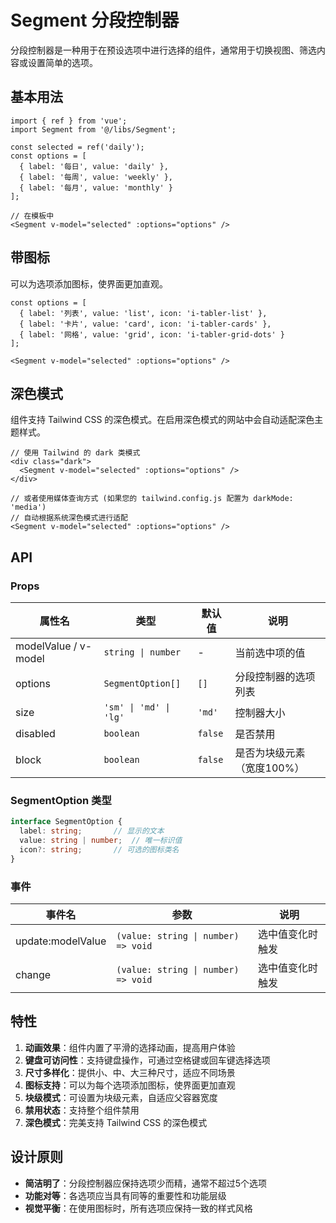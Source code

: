 # Segment 分段控制器

分段控制器是一种用于在预设选项中进行选择的组件，通常用于切换视图、筛选内容或设置简单的选项。

## 基本用法

```tsx
import { ref } from 'vue';
import Segment from '@/libs/Segment';

const selected = ref('daily');
const options = [
  { label: '每日', value: 'daily' },
  { label: '每周', value: 'weekly' },
  { label: '每月', value: 'monthly' }
];

// 在模板中
<Segment v-model="selected" :options="options" />
```

## 带图标

可以为选项添加图标，使界面更加直观。

```tsx
const options = [
  { label: '列表', value: 'list', icon: 'i-tabler-list' },
  { label: '卡片', value: 'card', icon: 'i-tabler-cards' },
  { label: '网格', value: 'grid', icon: 'i-tabler-grid-dots' }
];

<Segment v-model="selected" :options="options" />
```

## 深色模式

组件支持 Tailwind CSS 的深色模式。在启用深色模式的网站中会自动适配深色主题样式。

```tsx
// 使用 Tailwind 的 dark 类模式
<div class="dark">
  <Segment v-model="selected" :options="options" />
</div>

// 或者使用媒体查询方式 (如果您的 tailwind.config.js 配置为 darkMode: 'media')
// 自动根据系统深色模式进行适配
<Segment v-model="selected" :options="options" />
```

## API

### Props

| 属性名 | 类型 | 默认值 | 说明 |
| ----- | ----- | ----- | ----- |
| modelValue / v-model | `string \| number` | - | 当前选中项的值 |
| options | `SegmentOption[]` | `[]` | 分段控制器的选项列表 |
| size | `'sm' \| 'md' \| 'lg'` | `'md'` | 控制器大小 |
| disabled | `boolean` | `false` | 是否禁用 |
| block | `boolean` | `false` | 是否为块级元素（宽度100%） |

### SegmentOption 类型

```typescript
interface SegmentOption {
  label: string;       // 显示的文本
  value: string | number;  // 唯一标识值
  icon?: string;       // 可选的图标类名
}
```

### 事件

| 事件名 | 参数 | 说明 |
| ----- | ----- | ----- |
| update:modelValue | `(value: string \| number) => void` | 选中值变化时触发 |
| change | `(value: string \| number) => void` | 选中值变化时触发 |

## 特性

1. **动画效果**：组件内置了平滑的选择动画，提高用户体验
2. **键盘可访问性**：支持键盘操作，可通过空格键或回车键选择选项
3. **尺寸多样化**：提供小、中、大三种尺寸，适应不同场景
4. **图标支持**：可以为每个选项添加图标，使界面更加直观
5. **块级模式**：可设置为块级元素，自适应父容器宽度
6. **禁用状态**：支持整个组件禁用
7. **深色模式**：完美支持 Tailwind CSS 的深色模式

## 设计原则

- **简洁明了**：分段控制器应保持选项少而精，通常不超过5个选项
- **功能对等**：各选项应当具有同等的重要性和功能层级
- **视觉平衡**：在使用图标时，所有选项应保持一致的样式风格
